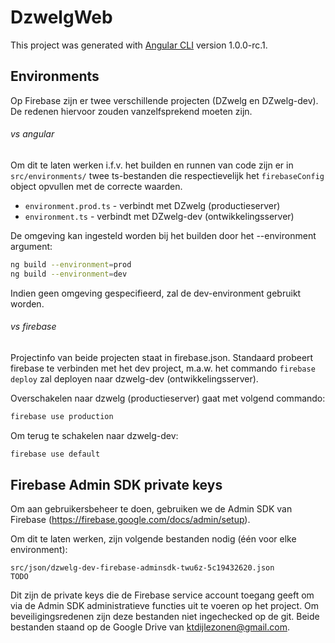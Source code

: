 # DzwelgWeb

This project was generated with [Angular CLI](https://github.com/angular/angular-cli) version 1.0.0-rc.1.

## Environments
Op Firebase zijn er twee verschillende projecten (DZwelg en DZwelg-dev). De redenen hiervoor zouden vanzelfsprekend moeten zijn.

###### vs angular
Om dit te laten werken i.f.v. het builden en runnen van code zijn er in `src/environments/` twee ts-bestanden die respectievelijk het `firebaseConfig` object opvullen met de correcte waarden.
 - `environment.prod.ts` - verbindt met DZwelg (productieserver)
 - `environment.ts` - verbindt met DZwelg-dev (ontwikkelingsserver)
 
De omgeving kan ingesteld worden bij het builden door het --environment argument:
```bash
ng build --environment=prod
ng build --environment=dev
```
Indien geen omgeving gespecifieerd, zal de dev-environment gebruikt worden.

###### vs firebase
Projectinfo van beide projecten staat in firebase.json. Standaard probeert firebase te verbinden met het dev project, m.a.w. het commando
`firebase deploy`
zal deployen naar dzwelg-dev (ontwikkelingsserver).

Overschakelen naar dzwelg (productieserver) gaat met volgend commando:
```bash
firebase use production
```
Om terug te schakelen naar dzwelg-dev:
```bash
firebase use default
```


## Firebase Admin SDK private keys
Om aan gebruikersbeheer te doen, gebruiken we de Admin SDK van Firebase (https://firebase.google.com/docs/admin/setup).

Om dit te laten werken, zijn volgende bestanden nodig (één voor elke environment): 
```
src/json/dzwelg-dev-firebase-adminsdk-twu6z-5c19432620.json
TODO
```
Dit zijn de private keys die de Firebase service account toegang geeft om via de Admin SDK administratieve functies uit te voeren op het project.
Om beveiligingsredenen zijn deze bestanden niet ingechecked op de git. Beide bestanden staand op de Google Drive van ktdijlezonen@gmail.com. 

